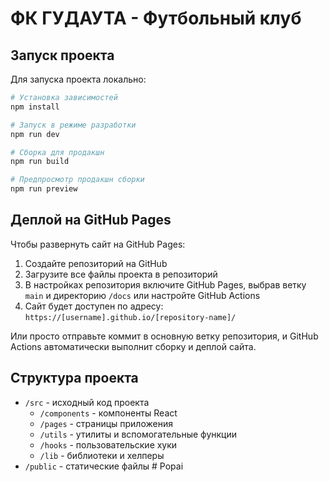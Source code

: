 
# ФК ГУДАУТА - Футбольный клуб

## Запуск проекта

Для запуска проекта локально:

```bash
# Установка зависимостей
npm install

# Запуск в режиме разработки
npm run dev

# Сборка для продакшн
npm run build

# Предпросмотр продакшн сборки
npm run preview
```

## Деплой на GitHub Pages

Чтобы развернуть сайт на GitHub Pages:

1. Создайте репозиторий на GitHub
2. Загрузите все файлы проекта в репозиторий
3. В настройках репозитория включите GitHub Pages, выбрав ветку `main` и директорию `/docs` или настройте GitHub Actions
4. Сайт будет доступен по адресу: `https://[username].github.io/[repository-name]/`

Или просто отправьте коммит в основную ветку репозитория, и GitHub Actions автоматически выполнит сборку и деплой сайта.

## Структура проекта

- `/src` - исходный код проекта
  - `/components` - компоненты React
  - `/pages` - страницы приложения
  - `/utils` - утилиты и вспомогательные функции
  - `/hooks` - пользовательские хуки
  - `/lib` - библиотеки и хелперы
- `/public` - статические файлы
#   P o p a i  
 